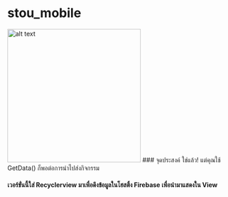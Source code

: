 # stou_mobile
<img src="https://alexdunndev.files.wordpress.com/2017/07/kotlin_tabs.png" alt="alt text" width="300" height="300">
### จุดประสงค์
ใช่แล้ว! แต่คุณใช้ GetData() ก็พอต่อการนำไปส่งกิจกรรม

#### เวอร์ขั่นนี้ใส่ Recyclerview มาเพื่อดึงข้อมูลในโฮสติ้ง Firebase เพื่อนำมาแสดงใน View 
